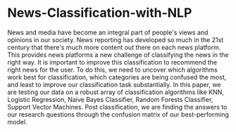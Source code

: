 # News-Classification-with-NLP
News and media have become an integral part of people's views and opinions in our society. News reporting has developed so much in the 21st century that there's much more content out there on each news platform. This provides news platforms a new challenge of classifying the news in the right way. It is important to improve this classification to recommend the right news for the user. To do this, we need to uncover which algorithms work best for classification, which categories are being confused the most, and least to improve our classification task substantially. In this paper, we are testing our data on a robust array of classification algorithms like KNN, Logistic Regression, Naive Bayes Classifier, Random Forests Classifier, Support Vector Machines. Post classification, we are finding the answers to our research questions through the confusion matrix of our best-performing model.
